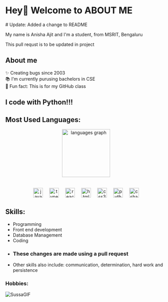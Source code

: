 
<h1 align="left">Hey👋 Welcome to ABOUT ME</h1>
# Update: Added a change to README



<p align="left">My name is Anisha Ajit and I'm a student, from MSRIT, Bengaluru</p>

<p>This pull requst is to be updated in project</p>

<h2 align="left">About me</h2>



<p align="left">✨ Creating bugs since 2003<br>📚 I'm currently purusing bachelors in CSE<br>🎲 Fun fact: This is for my GitHub class </p>


<h2 align="left">I code with Python!!!</h2>


<h2 align="left">Most Used Languages:</h2>
<div align="center">

  <img src="https://github-readme-stats.vercel.app/api/top-langs?username=maurodesouza&locale=en&hide_title=false&layout=compact&card_width=320&langs_count=5&theme=dracula&hide_border=false" height="150" alt="languages graph"  />
</div>
<br><br>

<div align="center">
  <img src="https://cdn.jsdelivr.net/gh/devicons/devicon/icons/javascript/javascript-original.svg" height="30" alt="javascript logo"  />
  <img width="12" />
  <img src="https://cdn.jsdelivr.net/gh/devicons/devicon/icons/typescript/typescript-original.svg" height="30" alt="typescript logo"  />
  <img width="12" />
  <img src="https://cdn.jsdelivr.net/gh/devicons/devicon/icons/react/react-original.svg" height="30" alt="react logo"  />
  <img width="12" />
  <img src="https://cdn.jsdelivr.net/gh/devicons/devicon/icons/html5/html5-original.svg" height="30" alt="html5 logo"  />
  <img width="12" />
  <img src="https://cdn.jsdelivr.net/gh/devicons/devicon/icons/css3/css3-original.svg" height="30" alt="css3 logo"  />
  <img width="12" />
  <img src="https://cdn.jsdelivr.net/gh/devicons/devicon/icons/python/python-original.svg" height="30" alt="python logo"  />
  <img width="12" />
  <img src="https://cdn.jsdelivr.net/gh/devicons/devicon/icons/csharp/csharp-original.svg" height="30" alt="csharp logo"  />
</div>


<H2>Skills:</H2>
<ul>
  <li>Programming</li>
  <li>Front end development</li>
  <li>Database Management</li>
  <li>Coding</li>
  <li><h3>These changes are made using a pull request</h3></li>
  <li>Other skills also include: communication, determination, hard work and persistence</li>
  
</ul>

<H3>Hobbies:</H3>

![SussaGIF](https://github.com/user-attachments/assets/04dbb32c-fed8-4fdc-a1d8-81b83ad88e96)










